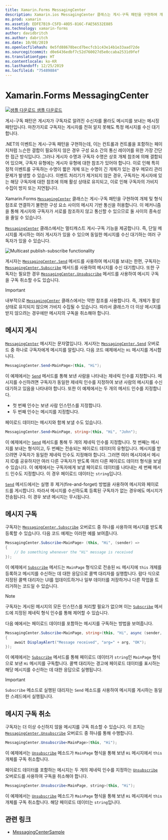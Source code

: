 ```yaml
---
title: Xamarin.Forms MessagingCenter
description: Xamarin.ios MessagingCenter 클래스는 게시-구독 패턴을 구현하여 개체 및 형식 참조로 연결하기 불편한 구성 요소 사이의 메시지 기반 통신을 허용합니다.
ms.prod: xamarin
ms.assetid: EDFE7B19-C5FD-40D5-816C-FAE56532E885
ms.technology: xamarin-forms
author: davidbritch
ms.author: dabritch
ms.date: 10/08/2019
ms.openlocfilehash: 0e5fd88678becd7becfcb1c43e14b1e33aad72de
ms.sourcegitcommit: d0e6436edbf7c52d760027d5e0ccaba2531d9fef
ms.translationtype: HT
ms.contentlocale: ko-KR
ms.lasthandoff: 12/25/2019
ms.locfileid: "75489884"
---
```

# <a name="xamarinforms-messagingcenter"></a>Xamarin.Forms MessagingCenter

[![샘플 다운로드](~/media/shared/download.png) 샘플 다운로드](https://docs.microsoft.com/samples/xamarin/xamarin-forms-samples/usingmessagingcenter)

게시-구독 패턴은 게시자가 구독자로 알려진 수신자를 몰라도 메시지를 보내는 메시징 패턴입니다. 마찬가지로 구독자는 게시자를 전혀 알지 못해도 특정 메시지를 수신 대기합니다.

.NET의 이벤트는 게시-구독 패턴을 구현하는데, 이는 컨트롤과 컨트롤을 포함하는 페이지처럼 느슨한 결합이 필요하지 않은 경우 구성 요소 간의 통신 레이어를 위한 가장 간단한 접근 방식입니다. 그러나 게시자 수명과 구독자 수명은 상호 개체 참조에 의해 결합되어 있으며, 구독자 유형에는 게시자 유형에 대한 참조가 있어야 합니다. 이로 인해 특히 정적 이벤트를 구독하는 수명이 짧은 개체 또는 수명이 긴 개체가 있는 경우 메모리 관리 문제가 발생할 수 있습니다. 이벤트 처리기가 제거되지 않은 경우, 구독자는 게시자에 있는 해당 구독자에 대한 참조에 의해 활성 상태로 유지되고, 이로 인해 구독자의 가비지 수집이 방지 또는 지연됩니다.

Xamarin.Forms [`MessagingCenter`](xref:Xamarin.Forms.MessagingCenter) 클래스는 게시-구독 패턴을 구현하여 개체 및 형식 참조로 연결하기 불편한 구성 요소 사이의 메시지 기반 통신을 허용합니다. 이 메커니즘을 통해 게시자와 구독자가 서로를 참조하지 않고 통신할 수 있으므로 둘 사이의 종속성을 줄일 수 있습니다.

[`MessagingCenter`](xref:Xamarin.Forms.MessagingCenter) 클래스에서는 멀티캐스트 게시-구독 기능을 제공합니다. 즉, 단일 메시지를 게시하는 여러 게시자가 있을 수 있으며 동일한 메시지를 수신 대기하는 여러 구독자가 있을 수 있습니다.

![](messaging-center-images/messaging-center.png "Multicast publish-subscribe functionality")

게시자는 [`MessagingCenter.Send`](xref:Xamarin.Forms.MessagingCenter.Send*) 메서드를 사용하여 메시지를 보내는 한편, 구독자는 [`MessagingCenter.Subscribe`](xref:Xamarin.Forms.MessagingCenter.Subscribe*) 메서드를 사용하여 메시지를 수신 대기합니다. 또한 구독자는 필요한 경우 [`MessagingCenter.Unsubscribe`](xref:Xamarin.Forms.MessagingCenter.Unsubscribe*) 메서드를 사용하여 메시지 구독을 구독 취소할 수도 있습니다.

> [!IMPORTANT]
> 내부적으로 [`MessagingCenter`](xref:Xamarin.Forms.MessagingCenter) 클래스에서는 약한 참조를 사용합니다. 즉, 개체가 활성 상태로 유지되지 않으며 가비지 수집될 수 있습니다. 따라서 클래스가 더 이상 메시지를 받지 않으려는 경우에만 메시지의 구독을 취소해야 합니다.

## <a name="publish-a-message"></a>메시지 게시

[`MessagingCenter`](xref:Xamarin.Forms.MessagingCenter) 메시지는 문자열입니다. 게시자는 [`MessagingCenter.Send`](xref:Xamarin.Forms.MessagingCenter.Send*) 오버로드 중 하나로 구독자에게 메시지를 알립니다. 다음 코드 예제에서는 `Hi` 메시지를 게시합니다.

```csharp
MessagingCenter.Send<MainPage>(this, "Hi");
```

이 예제에서는 [`Send`](xref:Xamarin.Forms.MessagingCenter.Send*) 메서드를 통해 보낸 사람을 나타내는 제네릭 인수를 지정합니다. 메시지를 수신하려면 구독자가 동일한 제네릭 인수를 지정하여 보낸 사람의 메시지를 수신 대기하고 있음을 나타내야 합니다. 또한 이 예제에서는 두 개의 메서드 인수를 지정합니다.

- 첫 번째 인수는 보낸 사람 인스턴스를 지정합니다.
- 두 번째 인수는 메시지를 지정합니다.

페이로드 데이터는 메시지와 함께 보낼 수도 있습니다.

```csharp
MessagingCenter.Send<MainPage, string>(this, "Hi", "John");
```

이 예제에서는 [`Send`](xref:Xamarin.Forms.MessagingCenter.Send*) 메서드를 통해 두 개의 제네릭 인수를 지정합니다. 첫 번째는 메시지를 보내는 형식이고, 두 번째는 전송되는 페이로드 데이터의 유형입니다. 메시지를 받으려면 구독자가 동일한 제네릭 인수도 지정해야 합니다. 그러면 여러 메시지에서 메시지 ID를 공유하지만 여러 다른 구독자가 받도록 여러 다른 페이로드 데이터 형식을 보낼 수 있습니다. 이 예제에서는 구독자에게 보낼 페이로드 데이터를 나타내는 세 번째 메서드 인수도 지정합니다. 이 경우 페이로드 데이터는 `string`입니다.

[`Send`](xref:Xamarin.Forms.MessagingCenter.Send*) 메서드에서는 실행 후 제거(fire-and-forget) 방법을 사용하여 메시지와 페이로드를 게시합니다. 따라서 메시지를 수신하도록 등록된 구독자가 없는 경우에도 메시지가 전송됩니다. 이 경우 보낸 메시지는 무시됩니다.

## <a name="subscribe-to-a-message"></a>메시지 구독

구독자는 [`MessagingCenter.Subscribe`](xref:Xamarin.Forms.MessagingCenter.Subscribe*) 오버로드 중 하나를 사용하여 메시지를 받도록 등록할 수 있습니다. 다음 코드 예제는 이러한 예를 보여줍니다.

```csharp
MessagingCenter.Subscribe<MainPage> (this, "Hi", (sender) =>
{
    // Do something whenever the "Hi" message is received
});
```

이 예제에서 [`Subscribe`](xref:Xamarin.Forms.MessagingCenter.Subscribe*) 메서드는 `MainPage` 형식으로 전송된 `Hi` 메시지에 `this` 개체를 등록하고 메시지를 수신하는 데 대한 응답으로 콜백 대리자를 실행합니다. 람다 식으로 지정된 콜백 대리자는 UI를 업데이트하거나 일부 데이터를 저장하거나 다른 작업을 트리거하는 코드일 수 있습니다.

> [!NOTE]
> 구독자는 게시된 메시지의 모든 인스턴스를 처리할 필요가 없으며 이는 [`Subscribe`](xref:Xamarin.Forms.MessagingCenter.Subscribe*) 메서드에 지정된 제네릭 형식 인수를 통해 제어할 수 있습니다.

다음 예에서는 페이로드 데이터를 포함하는 메시지를 구독하는 방법을 보여줍니다.

```csharp
MessagingCenter.Subscribe<MainPage, string>(this, "Hi", async (sender, arg) =>
{
    await DisplayAlert("Message received", "arg=" + arg, "OK");
});
```

이 예제에서는 [`Subscribe`](xref:Xamarin.Forms.MessagingCenter.Subscribe*) 메서드를 통해 페이로드 데이터가 `string`인 `MainPage` 형식으로 보낸 `Hi` 메시지를 구독합니다. 콜백 대리자는 경고에 페이로드 데이터를 표시하는 해당 메시지를 수신하는 데 대한 응답으로 실행됩니다.

> [!IMPORTANT]
> `Subscribe` 메소드로 실행된 대리자는 `Send` 메소드를 사용하여 메시지를 게시하는 동일한 스레드에서 실행됩니다.

## <a name="unsubscribe-from-a-message"></a>메시지 구독 취소

구독자는 더 이상 수신하지 않을 메시지를 구독 취소할 수 있습니다. 이 조치는 [`MessagingCenter.Unsubscribe`](xref:Xamarin.Forms.MessagingCenter.Unsubscribe*) 오버로드 중 하나를 통해 수행합니다.

```csharp
MessagingCenter.Unsubscribe<MainPage>(this, "Hi");
```

이 예제에서는 [`Unsubscribe`](xref:Xamarin.Forms.MessagingCenter.Unsubscribe*) 메소드가 `MainPage` 형식을 통해 보낸 `Hi` 메시지에서 `this` 개체를 구독 취소합니다.

페이로드 데이터를 포함하는 메시지는 두 개의 제네릭 인수를 지정하는 [`Unsubscribe`](xref:Xamarin.Forms.MessagingCenter.Unsubscribe*) 오버로드를 사용하여 구독을 취소해야 합니다.

```csharp
MessagingCenter.Unsubscribe<MainPage, string>(this, "Hi");
```

이 예제에서는 [`Unsubscribe`](xref:Xamarin.Forms.MessagingCenter.Unsubscribe*) 메소드가 `MainPage` 형식을 통해 보낸 `Hi` 메시지에서 `this` 개체를 구독 취소합니다. 해당 페이로드 데이터는 `string`입니다.

## <a name="related-links"></a>관련 링크

- [MessagingCenterSample](https://docs.microsoft.com/samples/xamarin/xamarin-forms-samples/usingmessagingcenter)
